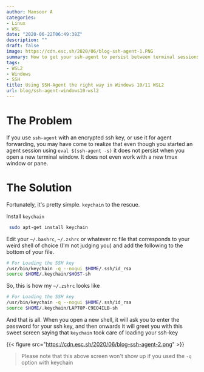 ```yaml
---
author: Mansoor A
categories:
- Linux
- WSL
date: "2020-06-22T06:49:38Z"
description: ""
draft: false
image: https://cdn.esc.sh/2020/06/blog-ssh-agent-1.PNG
summary: How to get your ssh-agent to persist between terminal sessions - the reliable way
tags:
- WSL2
- Windows
- SSH
title: Using SSH-Agent the right way in Windows 10/11 WSL2
url: blog/ssh-agent-windows10-wsl2
---
```


# The Problem

If you use `ssh-agent` with an encrypted ssh key, or use it for agent forwarding, you may have come to realize that even though you started an agent session using `eval $(ssh-agent -s)` it does not persist when you open a new terminal window. It does not even work with a new tmux window or pane.

# The Solution

Fortunately, it's pretty simple. `keychain` to the rescue.

Install `keychain`

```bash
 sudo apt-get install keychain
```

Edit your `~/.bashrc`, `~/.zshrc` or  whatever rc file that corresponds to your weird shell of choice (I'm not judging you) and add the following to the bottom of your file.

```bash
# For Loading the SSH key
/usr/bin/keychain -q --nogui $HOME/.ssh/id_rsa
source $HOME/.keychain/$HOST-sh
```

So, this is how my `~/.zshrc` looks like

```bash
# For Loading the SSH key
/usr/bin/keychain -q --nogui $HOME/.ssh/id_rsa
source $HOME/.keychain/LAPTOP-C9EO4ILB-sh
```

And that is all. When you open a new shell, it will ask you to enter the password for your ssh key, and then onwards it will greet you with this sweet screen saying that `keychain` took care of loading your ssh-key

{{< figure src="https://cdn.esc.sh/2020/06/blog-ssh-agent-2.png" >}}

> Please note that this above screen won't show up if you used the `-q` option with keychain

